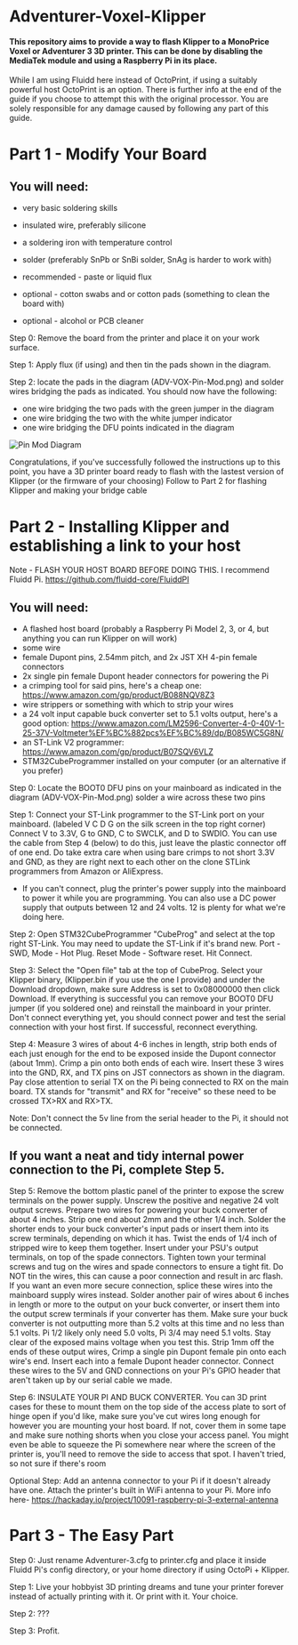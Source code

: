 # Adventurer-Voxel-Klipper
#### This repository aims to provide a way to flash Klipper to a MonoPrice Voxel or Adventurer 3 3D printer. This can be done by disabling the MediaTek module and using a Raspberry Pi in its place.

While I am using Fluidd here instead of OctoPrint, if using a suitably powerful host OctoPrint is an option. There is further info at the end of the guide if you choose to attempt this with the original processor. You are solely responsible for any damage caused by following any part of this guide.

# Part 1 - Modify Your Board

## You will need:

+ very basic soldering skills
+ insulated wire, preferably silicone
+ a soldering iron with temperature control
+ solder (preferably SnPb or SnBi solder, SnAg is harder to work with)

+ recommended - paste or liquid flux
+ optional - cotton swabs and or cotton pads (something to clean the board with)
+ optional - alcohol or PCB cleaner

Step 0: Remove the board from the printer and place it on your work surface.

Step 1: Apply flux (if using) and then tin the pads shown in the diagram.

Step 2: locate the pads in the diagram (ADV-VOX-Pin-Mod.png) and solder wires bridging the pads as indicated. You should now have the following:
+ one wire bridging the two pads with the green jumper in the diagram
+ one wire bridging the two with the white jumper indicator
+ one wire bridging the DFU points indicated in the diagram

![Pin Mod Diagram](https://github.com/VioSynthax/Adventurer-Voxel-Klipper/raw/main/ADV-VOX-Pin-Mod.png)

Congratulations, if you've successfully followed the instructions up to this point, you have a 3D printer board ready to flash with the lastest version of Klipper (or the firmware of your choosing) Follow to Part 2 for flashing Klipper and making your bridge cable

# Part 2 - Installing Klipper and establishing a link to your host
Note - FLASH YOUR HOST BOARD BEFORE DOING THIS. I recommend Fluidd Pi. https://github.com/fluidd-core/FluiddPI

## You will need: 

+ A flashed host board (probably a Raspberry Pi Model 2, 3, or 4, but anything you can run Klipper on will work)
+ some wire
+ female Dupont pins, 2.54mm pitch, and 2x JST XH 4-pin female connectors
+ 2x single pin female Dupont header connectors for powering the Pi
+ a crimping tool for said pins, here's a cheap one: https://www.amazon.com/gp/product/B088NQV8Z3
+ wire strippers or something with which to strip your wires
+ a 24 volt input capable buck converter set to 5.1 volts output, here's a good option: https://www.amazon.com/LM2596-Converter-4-0-40V-1-25-37V-Voltmeter%EF%BC%882pcs%EF%BC%89/dp/B085WC5G8N/
+ an ST-Link V2 programmer: https://www.amazon.com/gp/product/B07SQV6VLZ
+ STM32CubeProgrammer installed on your computer (or an alternative if you prefer)

Step 0: Locate the BOOT0 DFU pins on your mainboard as indicated in the diagram (ADV-VOX-Pin-Mod.png) solder a wire across these two pins

Step 1: Connect your ST-Link programmer to the ST-Link port on your mainboard. (labeled V C D G on the silk screen in the top right corner) Connect V to 3.3V, G to GND, C to SWCLK, and D to SWDIO. You can use the cable from Step 4 (below) to do this, just leave the plastic connector off of one end. Do take extra care when using bare crimps to not short 3.3V and GND, as they are right next to each other on the clone STLink programmers from Amazon or AliExpress.
 + If you can't connect, plug the printer's power supply into the mainboard to power it while you are programming. You can also use a DC power supply that outputs between 12 and 24 volts. 12 is plenty for what we're doing here.

Step 2: Open STM32CubeProgrammer "CubeProg" and select at the top right ST-Link. You may need to update the ST-Link if it's brand new. Port - SWD, Mode - Hot Plug. Reset Mode - Software reset. Hit Connect.

Step 3: Select the "Open file" tab at the top of CubeProg. Select your Klipper binary, (Klipper.bin if you use the one I provide) and under the Download dropdown, make sure Address is set to 0x08000000 then click Download. If everything is successful you can remove your BOOT0 DFU jumper (if you soldered one) and reinstall the mainboard in your printer. Don't connect everything yet, you should connect power and test the serial connection with your host first. If successful, reconnect everything.

Step 4: Measure 3 wires of about 4-6 inches in length, strip both ends of each just enough for the end to be exposed inside the Dupont connector (about 1mm). Crimp a pin onto both ends of each wire.
Insert these 3 wires into the GND, RX, and TX pins on JST connectors as shown in the diagram. Pay close attention to serial TX on the Pi being connected to RX on the main board. TX stands for "transmit" and RX for "receive" so these need to be crossed TX>RX and RX>TX.

Note: Don't connect the 5v line from the serial header to the Pi, it should not be connected.

## If you want a neat and tidy internal power connection to the Pi, complete Step 5.

Step 5: Remove the bottom plastic panel of the printer to expose the screw terminals on the power supply.
Unscrew the positive and negative 24 volt output screws.
Prepare two wires for powering your buck converter of about 4 inches. Strip one end about 2mm and the other 1/4 inch.
Solder the shorter ends to your buck converter's input pads or insert them into its screw terminals, depending on which it has.
Twist the ends of 1/4 inch of stripped wire to keep them together. Insert under your PSU's output terminals, on top of the spade connectors. Tighten town your terminal screws and tug on the wires and spade connectors to ensure a tight fit. Do NOT tin the wires, this can cause a poor connection and result in arc flash. If you want an even more secure connection, splice these wires into the mainboard supply wires instead.
Solder another pair of wires about 6 inches in length or more to the output on your buck converter, or insert them into the output screw terminals if your converter has them. Make sure your buck converter is not outputting more than 5.2 volts at this time and no less than 5.1 volts. Pi 1/2 likely only need 5.0 volts, Pi 3/4 may need 5.1 volts. Stay clear of the exposed mains voltage when you test this.
Strip 1mm off the ends of these output wires, Crimp a single pin Dupont female pin onto each wire's end. Insert each into a female Dupont header connector.
Connect these wires to the 5V and GND connections on your Pi's GPIO header that aren't taken up by our serial cable we made.

Step 6: INSULATE YOUR PI AND BUCK CONVERTER. You can 3D print cases for these to mount them on the top side of the access plate to sort of hinge open if you'd like, make sure you've cut wires long enough for however you are mounting your host board. If not, cover them in some tape and make sure nothing shorts when you close your access panel. You might even be able to squeeze the Pi somewhere near where the screen of the printer is, you'll need to remove the side to access that spot. I haven't tried, so not sure if there's room

Optional Step: Add an antenna connector to your Pi if it doesn't already have one. Attach the printer's built in WiFi antenna to your Pi.
More info here- https://hackaday.io/project/10091-raspberry-pi-3-external-antenna


# Part 3 - The Easy Part

Step 0: Just rename Adventurer-3.cfg to printer.cfg and place it inside Fluidd Pi's config directory, or your home directory if using OctoPi + Klipper.

Step 1: Live your hobbyist 3D printing dreams and tune your printer forever instead of actually printing with it. Or print with it. Your choice.

Step 2: ???

Step 3: Profit.
